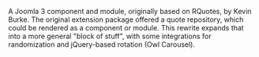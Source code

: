 A Joomla 3 component and module, originally based on RQuotes, by Kevin
Burke.  The original extension package offered a quote repository, which
could be rendered as a component or module.  This rewrite expands that
into a more general "block of stuff", with some integrations for randomization
and jQuery-based rotation (Owl Carousel).